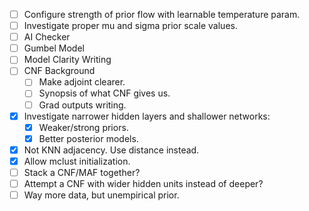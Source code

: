 - [ ] Configure strength of prior flow with learnable temperature param.
- [ ] Investigate proper mu and sigma prior scale values.
- [ ] AI Checker
- [ ] Gumbel Model
- [ ] Model Clarity Writing
- [ ] CNF Background
    - [ ] Make adjoint clearer.
    - [ ] Synopsis of what CNF gives us.
    - [ ] Grad outputs writing.
- [x] Investigate narrower hidden layers and shallower networks:
    - [x] Weaker/strong priors.
    - [x] Better posterior models.
- [x] Not KNN adjacency. Use distance instead.
- [x] Allow mclust initialization.
- [ ] Stack a CNF/MAF together?
- [ ] Attempt a CNF with wider hidden units instead of deeper?
- [ ] Way more data, but unempirical prior.